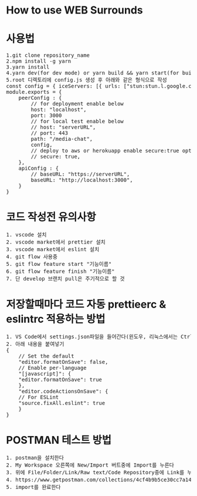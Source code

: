# How to use WEB Surrounds

<h1>사용법</h1>
<pre>
1.git clone repository_name
2.npm install -g yarn
3.yarn install
4.yarn dev(for dev mode) or yarn build && yarn start(for build mode)
5.root 디렉토리에 config.js 생성 후 아래와 같은 형식으로 작성
const config = { iceServers: [{ urls: ["stun:stun.l.google.com:19302"] }, {urls:"url", "username":"username", "credential":"credential"}] };
module.exports = {
    peerConfig : {
        // for deployment enable below
        host: "localhost",
        port: 3000
        // for local test enable below
        // host: "serverURL",
        // port: 443
        path: "/media-chat",
        config,
        // deploy to aws or herokuapp enable secure:true option
        // secure: true,
    },
    apiConfig : {
        // baseURL: "https://serverURL",
		baseURL: "http://localhost:3000",
    }
}
</pre>

<h1>코드 작성전 유의사항</h1>
<pre>
1. vscode 설치
2. vscode market에서 prettier 설치
3. vscode market에서 eslint 설치
4. git flow 사용중
5. git flow feature start "기능이름"
6. git flow feature finish "기능이름"
7. 단 develop 브랜치 pull은 주기적으로 할 것
</pre>

<h1>저장할때마다 코드 자동 prettieerc & eslintrc 적용하는 방법</h1>
<pre>
1. VS Code에서 settings.json파일을 들어간다(윈도우, 리눅스에서는 Ctrl + ,, 맥에서는 Cmd + , 를 누르고 오른쪽 위에 작은 문서 아이콘 누르면 settings.json 볼 수 있음)
2. 아래 내용을 붙여넣기
{
    // Set the default
    "editor.formatOnSave": false,
    // Enable per-language
    "[javascript]": {
    "editor.formatOnSave": true
    },
    "editor.codeActionsOnSave": {
    // For ESLint
    "source.fixAll.eslint": true
    }
}
</pre>

<h1>POSTMAN 테스트 방법</h1>
<pre>
1. postman을 설치한다
2. My Workspace 오른쪽에 New/Import 버트중에 Import를 누른다
3. 위에 File/Folder/Link/Raw text/Code Repository중에 Link를 누른다
4. https://www.getpostman.com/collections/4cf4b9b5ce30cc7a14e0 해당 링크를 붙여넣는다
5. import를 완료한다
</pre>
